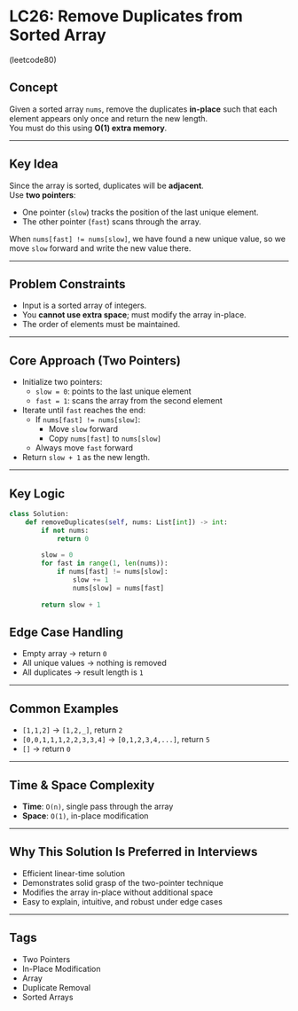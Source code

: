 # LC26: Remove Duplicates from Sorted Array
(leetcode80)
## Concept  
Given a sorted array `nums`, remove the duplicates **in-place** such that each element appears only once and return the new length.  
You must do this using **O(1) extra memory**.

---

## Key Idea  
Since the array is sorted, duplicates will be **adjacent**.  
Use **two pointers**:  
- One pointer (`slow`) tracks the position of the last unique element.  
- The other pointer (`fast`) scans through the array.

When `nums[fast] != nums[slow]`, we have found a new unique value, so we move `slow` forward and write the new value there.

---

## Problem Constraints  
- Input is a sorted array of integers.  
- You **cannot use extra space**; must modify the array in-place.  
- The order of elements must be maintained.  

---

## Core Approach (Two Pointers)
- Initialize two pointers:  
  - `slow = 0`: points to the last unique element  
  - `fast = 1`: scans the array from the second element  
- Iterate until `fast` reaches the end:
  - If `nums[fast] != nums[slow]`:  
    - Move `slow` forward  
    - Copy `nums[fast]` to `nums[slow]`  
  - Always move `fast` forward
- Return `slow + 1` as the new length.

---

## Key Logic

```python
class Solution:
    def removeDuplicates(self, nums: List[int]) -> int:
        if not nums:
            return 0
        
        slow = 0
        for fast in range(1, len(nums)):
            if nums[fast] != nums[slow]:
                slow += 1
                nums[slow] = nums[fast]
        
        return slow + 1
```

## Edge Case Handling
- Empty array → return `0`  
- All unique values → nothing is removed  
- All duplicates → result length is `1`  

---

## Common Examples
- `[1,1,2]` → `[1,2,_]`, return `2`  
- `[0,0,1,1,1,2,2,3,3,4]` → `[0,1,2,3,4,...]`, return `5`  
- `[]` → return `0`  

---

## Time & Space Complexity
- **Time**: `O(n)`, single pass through the array  
- **Space**: `O(1)`, in-place modification  

---

## Why This Solution Is Preferred in Interviews
- Efficient linear-time solution  
- Demonstrates solid grasp of the two-pointer technique  
- Modifies the array in-place without additional space  
- Easy to explain, intuitive, and robust under edge cases  

---

## Tags
- Two Pointers  
- In-Place Modification  
- Array  
- Duplicate Removal  
- Sorted Arrays  
